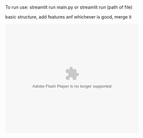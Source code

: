To run use:
streamlit run main.py
or streamlit run (path of file)

basic structure, add features anf whichever is good, merge it

<object width="425" height="350">
  <param name="movie" value="https://youtu.be/t1aObw-710Y" />
  <param name="wmode" value="transparent" />
  <embed src="http://www.youtube.com/user/wwwLoveWatercom?v=BTRN1YETpyg"
         type="application/x-shockwave-flash"
         wmode="transparent" width="425" height="350" />
</object>
